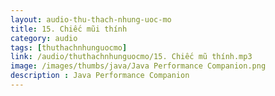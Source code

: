 ```yaml
---
layout: audio-thu-thach-nhung-uoc-mo
title: 15. Chiếc mũi thính
category: audio
tags: [thuthachnhunguocmo]
link: /audio/thuthachnhunguocmo/15. Chiếc mũ thính.mp3 
image: /images/thumbs/java/Java Performance Companion.png
description : Java Performance Companion 
---
```












